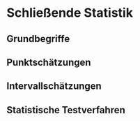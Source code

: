 ---
---

# Schließende Statistik

## Grundbegriffe
## Punktschätzungen
## Intervallschätzungen
## Statistische Testverfahren
